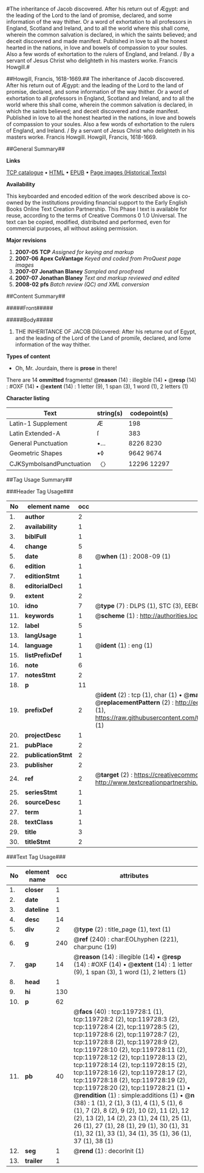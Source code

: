 #The inheritance of Jacob discovered. After his return out of Ægypt: and the leading of the Lord to the land of promise, declared, and some information of the way thither. Or a word of exhortation to all professors in England, Scotland and Ireland, and to all the world where this shall come, wherein the common salvation is declared, in which the saints believed; and deceit discovered and made manifest. Published in love to all the honest hearted in the nations, in love and bowels of compassion to your soules. Also a few words of exhortation to the rulers of England, and Ireland. / By a servant of Jesus Christ who delighteth in his masters worke. Francis Howgill.#

##Howgill, Francis, 1618-1669.##
The inheritance of Jacob discovered. After his return out of Ægypt: and the leading of the Lord to the land of promise, declared, and some information of the way thither. Or a word of exhortation to all professors in England, Scotland and Ireland, and to all the world where this shall come, wherein the common salvation is declared, in which the saints believed; and deceit discovered and made manifest. Published in love to all the honest hearted in the nations, in love and bowels of compassion to your soules. Also a few words of exhortation to the rulers of England, and Ireland. / By a servant of Jesus Christ who delighteth in his masters worke. Francis Howgill.
Howgill, Francis, 1618-1669.

##General Summary##

**Links**

[TCP catalogue](http://www.ota.ox.ac.uk/tcp/)  • 
[HTML](http://tei.it.ox.ac.uk/tcp/Texts-HTML/free/A86/A86650.html)  • 
[EPUB](http://tei.it.ox.ac.uk/tcp/Texts-EPUB/free/A86/A86650.epub) • 
[Page images (Historical Texts)](https://data.historicaltexts.jisc.ac.uk/view?pubId=eebo-99867417e&pageId=eebo-99867417e-119728-1)

**Availability**

This keyboarded and encoded edition of the
	       work described above is co-owned by the institutions
	       providing financial support to the Early English Books
	       Online Text Creation Partnership. This Phase I text is
	       available for reuse, according to the terms of Creative
	       Commons 0 1.0 Universal. The text can be copied,
	       modified, distributed and performed, even for
	       commercial purposes, all without asking permission.

**Major revisions**

1. __2007-05__ __TCP__ *Assigned for keying and markup*
1. __2007-06__ __Apex CoVantage__ *Keyed and coded from ProQuest page images*
1. __2007-07__ __Jonathan Blaney__ *Sampled and proofread*
1. __2007-07__ __Jonathan Blaney__ *Text and markup reviewed and edited*
1. __2008-02__ __pfs__ *Batch review (QC) and XML conversion*

##Content Summary##

#####Front#####

#####Body#####

1. THE INHERITANCE OF JACOB Diſcovered: After his returne out of Egypt, and the leading of the Lord of the Land of promiſe, declared, and ſome information of the way thither.

**Types of content**

  * Oh, Mr. Jourdain, there is **prose** in there!

There are 14 **ommitted** fragments! 
 @__reason__ (14) : illegible (14)  •  @__resp__ (14) : #OXF (14)  •  @__extent__ (14) : 1 letter (9), 1 span (3), 1 word (1), 2 letters (1)

**Character listing**


|Text|string(s)|codepoint(s)|
|---|---|---|
|Latin-1 Supplement|Æ|198|
|Latin Extended-A|ſ|383|
|General Punctuation|•…|8226 8230|
|Geometric Shapes|▪◊|9642 9674|
|CJKSymbolsandPunctuation|〈〉|12296 12297|

##Tag Usage Summary##

###Header Tag Usage###

|No|element name|occ|attributes|
|---|---|---|---|
|1.|__author__|2||
|2.|__availability__|1||
|3.|__biblFull__|1||
|4.|__change__|5||
|5.|__date__|8| @__when__ (1) : 2008-09 (1)|
|6.|__edition__|1||
|7.|__editionStmt__|1||
|8.|__editorialDecl__|1||
|9.|__extent__|2||
|10.|__idno__|7| @__type__ (7) : DLPS (1), STC (3), EEBO-CITATION (1), PROQUEST (1), VID (1)|
|11.|__keywords__|1| @__scheme__ (1) : http://authorities.loc.gov/ (1)|
|12.|__label__|5||
|13.|__langUsage__|1||
|14.|__language__|1| @__ident__ (1) : eng (1)|
|15.|__listPrefixDef__|1||
|16.|__note__|6||
|17.|__notesStmt__|2||
|18.|__p__|11||
|19.|__prefixDef__|2| @__ident__ (2) : tcp (1), char (1)  •  @__matchPattern__ (2) : ([0-9\-]+):([0-9IVX]+) (1), (.+) (1)  •  @__replacementPattern__ (2) : http://eebo.chadwyck.com/downloadtiff?vid=$1&page=$2 (1), https://raw.githubusercontent.com/textcreationpartnership/Texts/master/tcpchars.xml#$1 (1)|
|20.|__projectDesc__|1||
|21.|__pubPlace__|2||
|22.|__publicationStmt__|2||
|23.|__publisher__|2||
|24.|__ref__|2| @__target__ (2) : https://creativecommons.org/publicdomain/zero/1.0/ (1), http://www.textcreationpartnership.org/docs/. (1)|
|25.|__seriesStmt__|1||
|26.|__sourceDesc__|1||
|27.|__term__|1||
|28.|__textClass__|1||
|29.|__title__|3||
|30.|__titleStmt__|2||


###Text Tag Usage###

|No|element name|occ|attributes|
|---|---|---|---|
|1.|__closer__|1||
|2.|__date__|1||
|3.|__dateline__|1||
|4.|__desc__|14||
|5.|__div__|2| @__type__ (2) : title_page (1), text (1)|
|6.|__g__|240| @__ref__ (240) : char:EOLhyphen (221), char:punc (19)|
|7.|__gap__|14| @__reason__ (14) : illegible (14)  •  @__resp__ (14) : #OXF (14)  •  @__extent__ (14) : 1 letter (9), 1 span (3), 1 word (1), 2 letters (1)|
|8.|__head__|1||
|9.|__hi__|130||
|10.|__p__|62||
|11.|__pb__|40| @__facs__ (40) : tcp:119728:1 (1), tcp:119728:2 (2), tcp:119728:3 (2), tcp:119728:4 (2), tcp:119728:5 (2), tcp:119728:6 (2), tcp:119728:7 (2), tcp:119728:8 (2), tcp:119728:9 (2), tcp:119728:10 (2), tcp:119728:11 (2), tcp:119728:12 (2), tcp:119728:13 (2), tcp:119728:14 (2), tcp:119728:15 (2), tcp:119728:16 (2), tcp:119728:17 (2), tcp:119728:18 (2), tcp:119728:19 (2), tcp:119728:20 (2), tcp:119728:21 (1)  •  @__rendition__ (1) : simple:additions (1)  •  @__n__ (38) : 1 (1), 2 (1), 3 (1), 4 (1), 5 (1), 6 (1), 7 (2), 8 (2), 9 (2), 10 (2), 11 (2), 12 (2), 13 (2), 14 (2), 23 (1), 24 (1), 25 (1), 26 (1), 27 (1), 28 (1), 29 (1), 30 (1), 31 (1), 32 (1), 33 (1), 34 (1), 35 (1), 36 (1), 37 (1), 38 (1)|
|12.|__seg__|1| @__rend__ (1) : decorInit (1)|
|13.|__trailer__|1||
